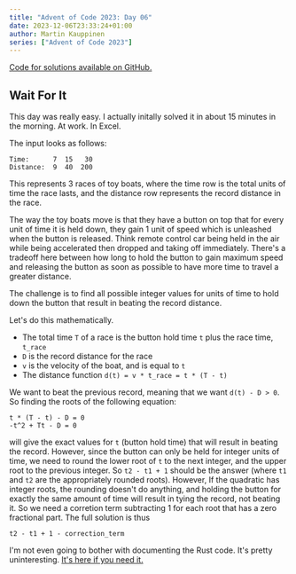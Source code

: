 ```yaml
---
title: "Advent of Code 2023: Day 06"
date: 2023-12-06T23:33:24+01:00
author: Martin Kauppinen
series: ["Advent of Code 2023"]
---
```


[Code for solutions available on GitHub.](https://github.com/martinkauppinen/aoc-2023/)

## Wait For It
This day was really easy. I actually initally solved it in about 15 minutes in
the morning. At work. In Excel.

The input looks as follows:
```
Time:      7  15   30
Distance:  9  40  200
```

This represents 3 races of toy boats, where the time row is the total units of
time the race lasts, and the distance row represents the record distance in the
race.

The way the toy boats move is that they have a button on top that for every unit
of time it is held down, they gain 1 unit of speed which is unleashed when the
button is released. Think remote control car being held in the air while being
accelerated then dropped and taking off immediately. There's a tradeoff here
between how long to hold the button to gain maximum speed and releasing the
button as soon as possible to have more time to travel a greater distance.

The challenge is to find all possible integer values for units of time to hold
down the button that result in beating the record distance.

Let's do this mathematically.

* The total time `T` of a race is the button hold time `t` plus the race time, `t_race`
* `D` is the record distance for the race
* `v` is the velocity of the boat, and is equal to `t`
* The distance function `d(t) = v * t_race = t * (T - t)`

We want to beat the previous record, meaning that we want `d(t) - D > 0`. So finding the roots of the following equation:
```
t * (T - t) - D = 0
-t^2 + Tt - D = 0
```
will give the exact values for `t` (button hold time) that will result in beating the
record. However, since the button can only be held for integer units of time, we need
to round the lower root of `t` to the next integer, and the upper root to the previous
integer. So `t2 - t1 + 1` should be the answer (where `t1` and `t2` are the
appropriately rounded roots). However, If the quadratic has integer roots, the
rounding doesn't do anything, and holding the button for exactly the same amount
of time will result in tying the record, not beating it. So we need a corretion
term subtracting 1 for each root that has a zero fractional part. The full
solution is thus
```
t2 - t1 + 1 - correction_term
```
I'm not even going to bother with documenting the Rust code. It's pretty uninteresting. [It's here if you need it.](https://github.com/martinkauppinen/aoc-2023/commit/c72fe7db50913c0a6f4a6f01dfbc95f3afce60b3)